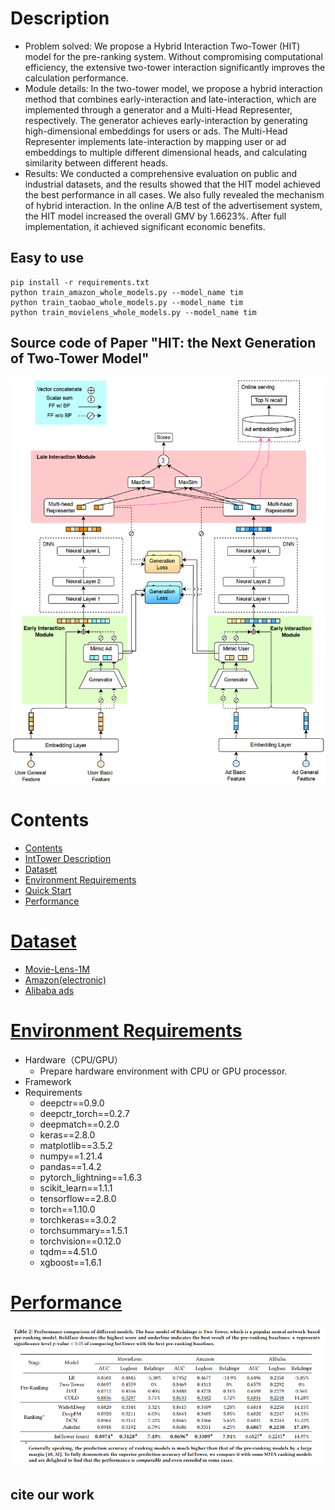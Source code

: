 # Description
- Problem solved: We propose a Hybrid Interaction Two-Tower (HIT) model for the pre-ranking system. Without compromising computational efficiency, the extensive two-tower interaction significantly improves the calculation performance.
- Module details: In the two-tower model, we propose a hybrid interaction method that combines early-interaction and late-interaction, which are implemented through a generator and a Multi-Head Representer, respectively. The generator achieves early-interaction by generating high-dimensional embeddings for users or ads. The Multi-Head Representer implements late-interaction by mapping user or ad embeddings to multiple different dimensional heads, and calculating similarity between different heads.
- Results: We conducted a comprehensive evaluation on public and industrial datasets, and the results showed that the HIT model achieved the best performance in all cases. We also fully revealed the mechanism of hybrid interaction. In the online A/B test of the advertisement system, the HIT model increased the overall GMV by 1.6623%. After full implementation, it achieved significant economic benefits.
## Easy to use
``` shell
pip install -r requirements.txt
python train_amazon_whole_models.py --model_name tim
python train_taobao_whole_models.py --model_name tim 
python train_movielens_whole_models.py --model_name tim  
```
## Source code of Paper "HIT: the Next Generation of  Two-Tower Model" 
![avatar](./figure/model.png)
# Contents
- [Contents](#contents)
- [IntTower Description](#IntTower-description)
- [Dataset](#dataset)
- [Environment Requirements](#environment-requirements)
- [Quick Start](#quick-start)
- [Performance](#performance)


# [Dataset](#contents)

- [Movie-Lens-1M](https://grouplens.org/datasets/movielens/1m/)
- [Amazon(electronic)](https://jmcauley.ucsd.edu/data/amazon/)
- [Alibaba ads](https://tianchi.aliyun.com/dataset/dataDetail?dataId=56)

# [Environment Requirements](#contents)

- Hardware（CPU/GPU）
    - Prepare hardware environment with CPU or GPU processor.
- Framework
- Requirements
  - deepctr==0.9.0
  - deepctr_torch==0.2.7
  - deepmatch==0.2.0
  - keras==2.8.0
  - matplotlib==3.5.2
  - numpy==1.21.4
  - pandas==1.4.2
  - pytorch_lightning==1.6.3
  - scikit_learn==1.1.1
  - tensorflow==2.8.0
  - torch==1.10.0
  - torchkeras==3.0.2
  - torchsummary==1.5.1
  - torchvision==0.12.0
  - tqdm==4.51.0
  - xgboost==1.6.1
  
  
 # [Performance](#contents)
 ![avatar](./figure/performance.PNG)

## cite our work
```
```

